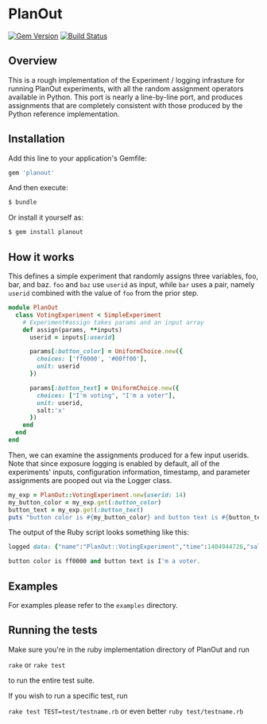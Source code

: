 # PlanOut
[![Gem Version](https://badge.fury.io/rb/planout.svg)](http://badge.fury.io/rb/planout)
[![Build Status](https://travis-ci.org/facebook/planout.svg)](https://travis-ci.org/facebook/planout)

## Overview
This is a rough implementation of the Experiment / logging infrasture for running PlanOut experiments, with all the random assignment operators available in Python. This port is nearly a line-by-line port, and produces assignments that are completely consistent with those produced by the Python reference implementation.

## Installation
Add this line to your application's Gemfile:

```ruby
gem 'planout'
```

And then execute:
```bash
$ bundle
```

Or install it yourself as:
```bash
$ gem install planout
```

## How it works

This defines a simple experiment that randomly assigns three variables, foo, bar, and baz.
`foo` and `baz` use `userid` as input, while `bar` uses a pair, namely `userid` combined with the value of `foo` from the prior step.

```ruby
module PlanOut
  class VotingExperiment < SimpleExperiment
    # Experiment#assign takes params and an input array
    def assign(params, **inputs)
      userid = inputs[:userid]

      params[:button_color] = UniformChoice.new({
        choices: ['ff0000', '#00ff00'],
        unit: userid
      })

      params[:button_text] = UniformChoice.new({
        choices: ["I'm voting", "I'm a voter"],
        unit: userid,
        salt:'x'
      })
    end
  end
end
```

Then, we can examine the assignments produced for a few input userids. Note that since exposure logging is enabled by default, all of the experiments' inputs, configuration information, timestamp, and parameter assignments are pooped out via the Logger class.

```ruby
my_exp = PlanOut::VotingExperiment.new(userid: 14)
my_button_color = my_exp.get(:button_color)
button_text = my_exp.get(:button_text)
puts "button color is #{my_button_color} and button text is #{button_text}."
```

The output of the Ruby script looks something like this:

```ruby
logged data: {"name":"PlanOut::VotingExperiment","time":1404944726,"salt":"PlanOut::VotingExperiment","inputs":{"userid":14},"params":{"button_color":"ff0000","button_text":"I'm a voter"},"event":"exposure"}

button color is ff0000 and button text is I'm a voter.
```
## Examples

For examples please refer to the `examples` directory.

## Running the tests
Make sure you're in the ruby implementation directory of PlanOut and run

`rake` or `rake test`

to run the entire test suite.

If you wish to run a specific test, run

`rake test TEST=test/testname.rb` or even better `ruby test/testname.rb`
